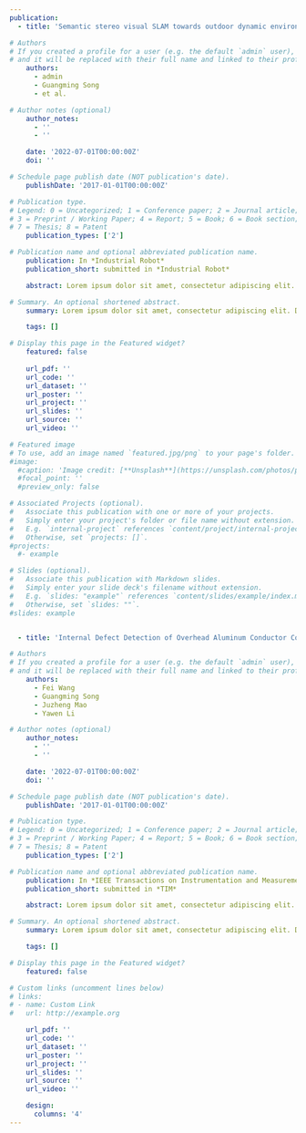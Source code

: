 ```yaml
---
publication:
  - title: 'Semantic stereo visual SLAM towards outdoor dynamic environment based on ORB-SLAM2'

# Authors
# If you created a profile for a user (e.g. the default `admin` user), write the username (folder name) here
# and it will be replaced with their full name and linked to their profile.
    authors:
      - admin
      - Guangming Song
      - et al.

# Author notes (optional)
    author_notes:
      - ''
      - ''

    date: '2022-07-01T00:00:00Z'
    doi: ''

# Schedule page publish date (NOT publication's date).
    publishDate: '2017-01-01T00:00:00Z'

# Publication type.
# Legend: 0 = Uncategorized; 1 = Conference paper; 2 = Journal article;
# 3 = Preprint / Working Paper; 4 = Report; 5 = Book; 6 = Book section;
# 7 = Thesis; 8 = Patent
    publication_types: ['2']

# Publication name and optional abbreviated publication name.
    publication: In *Industrial Robot*
    publication_short: submitted in *Industrial Robot*

    abstract: Lorem ipsum dolor sit amet, consectetur adipiscing elit. Duis posuere tellus ac convallis placerat. Proin tincidunt magna sed ex sollicitudin condimentum. Sed ac faucibus dolor, scelerisque sollicitudin nisi. Cras purus urna, suscipit quis sapien eu, pulvinar tempor diam. Quisque risus orci, mollis id ante sit amet, gravida egestas nisl. Sed ac tempus magna. Proin in dui enim. Donec condimentum, sem id dapibus fringilla, tellus enim condimentum arcu, nec volutpat est felis vel metus. Vestibulum sit amet erat at nulla eleifend gravida.

# Summary. An optional shortened abstract.
    summary: Lorem ipsum dolor sit amet, consectetur adipiscing elit. Duis posuere tellus ac convallis placerat. Proin tincidunt magna sed ex sollicitudin condimentum.

    tags: []

# Display this page in the Featured widget?
    featured: false
    
    url_pdf: ''
    url_code: ''
    url_dataset: ''
    url_poster: ''
    url_project: ''
    url_slides: ''
    url_source: ''
    url_video: ''

# Featured image
# To use, add an image named `featured.jpg/png` to your page's folder.
#image:
  #caption: 'Image credit: [**Unsplash**](https://unsplash.com/photos/pLCdAaMFLTE)'
  #focal_point: ''
  #preview_only: false

# Associated Projects (optional).
#   Associate this publication with one or more of your projects.
#   Simply enter your project's folder or file name without extension.
#   E.g. `internal-project` references `content/project/internal-project/index.md`.
#   Otherwise, set `projects: []`.
#projects:
  #- example

# Slides (optional).
#   Associate this publication with Markdown slides.
#   Simply enter your slide deck's filename without extension.
#   E.g. `slides: "example"` references `content/slides/example/index.md`.
#   Otherwise, set `slides: ""`.
#slides: example


  - title: 'Internal Defect Detection of Overhead Aluminum Conductor Composite Core Transmission Lines with an Inspection Robot and Computer Vision'

# Authors
# If you created a profile for a user (e.g. the default `admin` user), write the username (folder name) here
# and it will be replaced with their full name and linked to their profile.
    authors:
      - Fei Wang
      - Guangming Song
      - Juzheng Mao
      - Yawen Li

# Author notes (optional)
    author_notes:
      - ''
      - ''

    date: '2022-07-01T00:00:00Z'
    doi: ''

# Schedule page publish date (NOT publication's date).
    publishDate: '2017-01-01T00:00:00Z'

# Publication type.
# Legend: 0 = Uncategorized; 1 = Conference paper; 2 = Journal article;
# 3 = Preprint / Working Paper; 4 = Report; 5 = Book; 6 = Book section;
# 7 = Thesis; 8 = Patent
    publication_types: ['2']

# Publication name and optional abbreviated publication name.
    publication: In *IEEE Transactions on Instrumentation and Measurement*
    publication_short: submitted in *TIM*

    abstract: Lorem ipsum dolor sit amet, consectetur adipiscing elit. Duis posuere tellus ac convallis placerat. Proin tincidunt magna sed ex sollicitudin condimentum. Sed ac faucibus dolor, scelerisque sollicitudin nisi. Cras purus urna, suscipit quis sapien eu, pulvinar tempor diam. Quisque risus orci, mollis id ante sit amet, gravida egestas nisl. Sed ac tempus magna. Proin in dui enim. Donec condimentum, sem id dapibus fringilla, tellus enim condimentum arcu, nec volutpat est felis vel metus. Vestibulum sit amet erat at nulla eleifend gravida.

# Summary. An optional shortened abstract.
    summary: Lorem ipsum dolor sit amet, consectetur adipiscing elit. Duis posuere tellus ac convallis placerat. Proin tincidunt magna sed ex sollicitudin condimentum.

    tags: []

# Display this page in the Featured widget?
    featured: false

# Custom links (uncomment lines below)
# links:
# - name: Custom Link
#   url: http://example.org

    url_pdf: ''
    url_code: ''
    url_dataset: ''
    url_poster: ''
    url_project: ''
    url_slides: ''
    url_source: ''
    url_video: ''

    design:
      columns: '4'
---
```


